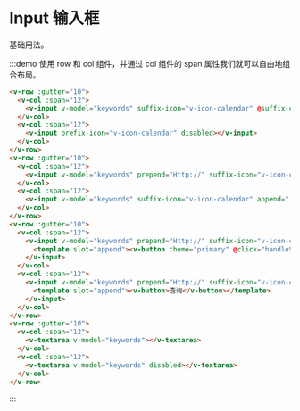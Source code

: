 # Input 输入框

基础用法。

:::demo 使用 row 和 col 组件，并通过 col 组件的 span 属性我们就可以自由地组合布局。

```html
<v-row :gutter="10">
  <v-col :span="12">
    <v-input v-model="keywords" suffix-icon="v-icon-calendar" @suffix-click="handleSuffix"></v-input>
  </v-col>
  <v-col :span="12">
    <v-input prefix-icon="v-icon-calendar" disabled></v-input>
  </v-col>
</v-row>
<v-row :gutter="10">
  <v-col :span="12">
    <v-input v-model="keywords" prepend="Http://" suffix-icon="v-icon-calendar" @suffix-click="handleSuffix"></v-input>
  </v-col>
  <v-col :span="12">
    <v-input v-model="keywords" suffix-icon="v-icon-calendar" append=".com" disabled></v-input>
  </v-col>
</v-row>
<v-row :gutter="10">
  <v-col :span="12">
    <v-input v-model="keywords" prepend="Http://" suffix-icon="v-icon-calendar" @suffix-click="handleSuffix">
      <template slot="append"><v-button theme="primary" @click="handleSuffix">查询</v-button></template>
    </v-input>
  </v-col>
  <v-col :span="12">
    <v-input v-model="keywords" prepend="Http://" suffix-icon="v-icon-calendar" @suffix-click="handleSuffix">
      <template slot="append"><v-button>查询</v-button></template>
    </v-input>
  </v-col>
</v-row>
<v-row :gutter="10">
  <v-col :span="12">
    <v-textarea v-model="keywords"></v-textarea>
  </v-col>
  <v-col :span="12">
    <v-textarea v-model="keywords" disabled></v-textarea>
  </v-col>
</v-row>
```
:::
    
<script>
  import Row from '@/components/row';
  import Col from '@/components/col';
  import Input from '@/components/input';
  import Textarea from '@/components/textarea';
  import Button from '@/components/button';

  export default {
    components: {
      VRow: Row,
      VCol: Col,
      VInput: Input,
      VTextarea: Textarea,
      VButton: Button,
    },
    data() {
      return {
        keywords: '',
      };
    },
    methods: {
      handleSuffix() {
        console.log(this.keywords);
      },
    },
  };
</script>
<style rel="stylesheet/scss" lang="sass" scoped>

</style>